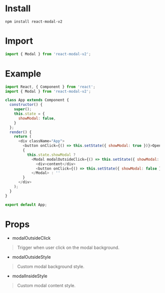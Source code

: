 # Install
```
npm install react-modal-v2
```

# Import

```js
import { Modal } from 'react-modal-v2';
```

# Example

```js
import React, { Component } from 'react';
import { Modal } from 'react-modal-v2';

class App extends Component {
  constructor() {
    super();
    this.state = {
      showModal: false,
    }
  };
  render() {
    return (
      <div className="App">
        <button onClick={() => this.setState({ showModal: true })}>Open</button>
        {
          this.state.showModal ?
            <Modal modalOutsideClick={() => this.setState({ showModal: false })}>
              <div>content</div>
              <button onClick={() => this.setState({ showModal: false })}>Close</button>
            </Modal> : ''
        }
      </div>
    );
  }
}

export default App;
```

# Props

- modalOutsideClick
> Trigger when user click on the modal background.
- modalOutsideStyle
> Custom modal background style.
- modalInsideStyle
> Custom modal content style.